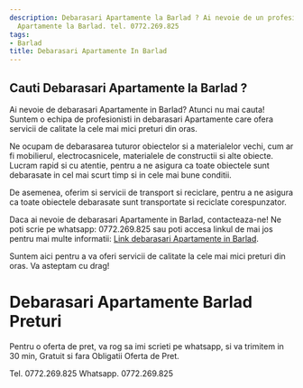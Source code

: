 ```yaml
---
description: Debarasari Apartamente la Barlad ? Ai nevoie de un profesionist in Debarasari
  Apartamente la Barlad. tel. 0772.269.825
tags:
- Barlad
title: Debarasari Apartamente In Barlad
---
```



## Cauti Debarasari Apartamente la Barlad ?

Ai nevoie de debarasari Apartamente in Barlad? Atunci nu mai cauta! Suntem o echipa de profesionisti in debarasari Apartamente care ofera servicii de calitate la cele mai mici preturi din oras.

Ne ocupam de debarasarea tuturor obiectelor si a materialelor vechi, cum ar fi mobilierul, electrocasnicele, materialele de constructii si alte obiecte. Lucram rapid si cu atentie, pentru a ne asigura ca toate obiectele sunt debarasate in cel mai scurt timp si in cele mai bune conditii.

De asemenea, oferim si servicii de transport si reciclare, pentru a ne asigura ca toate obiectele debarasate sunt transportate si reciclate corespunzator.

Daca ai nevoie de debarasari Apartamente in Barlad, contacteaza-ne! Ne poti scrie pe whatsapp: 0772.269.825 sau poti accesa linkul de mai jos pentru mai multe informatii: [Link debarasari Apartamente in Barlad](https://www.debarasariapartamentebarlad.ro/).

Suntem aici pentru a va oferi servicii de calitate la cele mai mici preturi din oras. Va asteptam cu drag!

# Debarasari Apartamente Barlad Preturi
Pentru o oferta de pret, va rog sa imi scrieti pe whatsapp, si va trimitem in 30 min, Gratuit si fara Obligatii Oferta de Pret.

Tel. 0772.269.825
Whatsapp. 0772.269.825